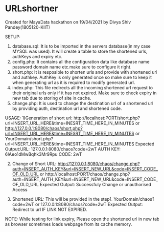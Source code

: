 # URLshortner

Created for MayaData hackathon on 19/04/2021 by Divya Shiv Pandey(1805120-KIIT)

SETUP:
1) database.sql:
It is to be imported in the servers database(in my case MYSQL was used). It will create a table to store the shortened urls, authKeys and expiry etc.
2) config.php:
It contains all the configuration data like database name password domain name etc.make sure to configure it right.
3) short.php:
It is resposible to shorten urls and provide with shortened url and authkey. AuthKey is only generated once so make sure to keep it when generating url as it is required to modify generated url.
4) index.php:
This file redirects all the incoming shortened url request to their original urls only if it has not expired. Make sure to check expiry in new tab due to storing of site in cache.
5) change.php:
It is used to change the destination url of a shortened url by providing auth, destination url and shortened code.

USAGE:
1)Generation of short url:
	http://localhost:PORT/short.php?url=INSERT_URL_HERE&time=INESRT_TIME_HERE_IN_MINUTES
	or
	http://127.0.0.1:8080/chaos/short.php?url=INSERT_URL_HERE&time=INESRT_TIME_HERE_IN_MINUTES
	or
	YourDomain/short.php?url=INSERT_URL_HERE&time=INESRT_TIME_HERE_IN_MINUTES
 Expected Output:URL: 127.0.0.1:8080/chaos?code=2wT AUTH KEY: 6lAeo1dMwBqhk3Mr9Rpu CODE: 2wT

2) Change of Short URL:
	http://127.0.0.1:8080/chaos/change.php?auth=INSERT_AUTH_KEY&url=INSERT_NEW_URL&code=INSERT_CODE_OF_OLD_URL
	or
	http://localhost:PORT/chaos/change.php?auth=INSERT_AUTH_KEY&url=INSERT_NEW_URL&code=INSERT_CODE_OF_OLD_URL
 Expected Output: Successfuly Change or unauthorised Access

3) Shortened URL:
 This will be provided in the step1.
	YourDomain/chaos?code=2wT
	or
	127.0.0.1:8080/chaos?code=2wT
Expected Output: Redirect to url IF LINK NOT EXPIRED.

NOTE: While testing for link expiry, Please open the shortened url in new tab as browser sometimes loads webpage from its cache memory.
